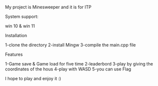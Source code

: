 My project is Minesweeper and it is for ITP

System support:

win 10 & win 11

Installation

1-clone the directory
2-install Mingw
3-compile the main.cpp file

Features

1-Game save & Game load for five time
2-leaderbord
3-play by giving the coordinates of the hous
4-play with WASD
5-you can use Flag

I hope to play and enjoy it :)
